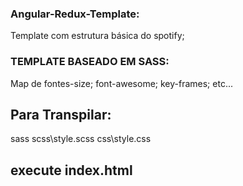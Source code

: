 ### Angular-Redux-Template:
Template com estrutura básica do spotify;

### TEMPLATE BASEADO EM SASS:
Map de fontes-size;
font-awesome;
key-frames;
etc...

## Para Transpilar:
sass scss\style.scss css\style.css

## execute index.html

